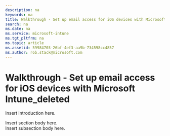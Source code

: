 ```yaml
---
description: na
keywords: na
title: Walkthrough - Set up email access for iOS devices with Microsoft Intune_deleted
search: na
ms.date: na
ms.service: microsoft-intune
ms.tgt_pltfrm: na
ms.topic: article
ms.assetid: 59984703-26bf-4ef3-aa9b-734598cc4857
ms.author: rob.stack@microsoft.com
---
```

# Walkthrough - Set up email access for iOS devices with Microsoft Intune_deleted
<?xml version='1.0' encoding='UTF-8'?>
<developerConceptualDocument
    xmlns='http://ddue.schemas.microsoft.com/authoring/2003/5'
    xmlns:xsi='http://www.w3.org/2001/XMLSchema-instance'
    xsi:schemaLocation='http://ddue.schemas.microsoft.com/authoring/2003/5 http://dduestorage.blob.core.windows.net/ddueschema/developer.xsd'>
    <introduction>
        <para>Insert introduction here.</para>
    </introduction>
    <section>
        <title>Section Heading</title>
        <content>
            <para>Insert section body here.</para>
        </content>
        <sections>
            <section>
                <title>Subsection Heading</title>
                <content>
                    <para>Insert subsection body here.</para>
                </content>
            </section>
        </sections>
    </section>
    <relatedTopics />
</developerConceptualDocument>
